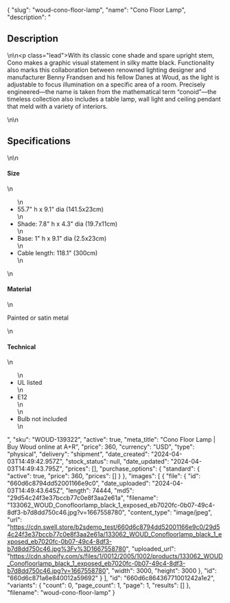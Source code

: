 {
  "slug": "woud-cono-floor-lamp",
  "name": "Cono Floor Lamp",
  "description": "<h2>Description</h2>\n<!-- split -->\n<p class=\"lead\">With its classic cone shade and spare upright stem, Cono makes a graphic visual statement in silky matte black. Functionality also marks this collaboration between renowned lighting designer and manufacturer Benny Frandsen and his fellow Danes at Woud, as the light is adjustable to focus illumination on a specific area of ​​a room. Precisely engineered—the name is taken from the mathematical term “conoid”—the timeless collection also includes a table lamp, wall light and ceiling pendant that meld with a variety of interiors.</p>\n<!-- split -->\n<h2>Specifications</h2>\n<!-- split -->\n<h4>Size</h4>\n<ul>\n<li>55.7\" h x 9.1\" dia (141.5x23cm)</li>\n<li>Shade: 7.8\" h x 4.3\" dia (19.7x11cm)</li>\n<li>Base: 1\" h x 9.1\" dia (2.5x23cm)</li>\n<li>Cable length: 118.1\" (300cm)</li>\n</ul>\n<h4>Material</h4>\n<p>Painted or satin metal</p>\n<h4>Technical</h4>\n<ul>\n<li>UL listed</li>\n<li>E12<br>\n</li>\n<li>Bulb not included</li>\n</ul>",
  "sku": "WOUD-139322",
  "active": true,
  "meta_title": "Cono Floor Lamp | Buy Woud online at A+R",
  "price": 360,
  "currency": "USD",
  "type": "physical",
  "delivery": "shipment",
  "date_created": "2024-04-03T14:49:42.957Z",
  "stock_status": null,
  "date_updated": "2024-04-03T14:49:43.795Z",
  "prices": [],
  "purchase_options": {
    "standard": {
      "active": true,
      "price": 360,
      "prices": []
    }
  },
  "images": [
    {
      "file": {
        "id": "660d6c8794dd52001166e9c0",
        "date_uploaded": "2024-04-03T14:49:43.645Z",
        "length": 74444,
        "md5": "29d54c24f3e37bccb77c0e8f3aa2e61a",
        "filename": "133062_WOUD_Conofloorlamp_black_1_exposed_eb7020fc-0b07-49c4-8df3-b7d8dd750c46.jpg?v=1667558780",
        "content_type": "image/jpeg",
        "url": "https://cdn.swell.store/b2sdemo_test/660d6c8794dd52001166e9c0/29d54c24f3e37bccb77c0e8f3aa2e61a/133062_WOUD_Conofloorlamp_black_1_exposed_eb7020fc-0b07-49c4-8df3-b7d8dd750c46.jpg%3Fv%3D1667558780",
        "uploaded_url": "https://cdn.shopify.com/s/files/1/0012/2005/1002/products/133062_WOUD_Conofloorlamp_black_1_exposed_eb7020fc-0b07-49c4-8df3-b7d8dd750c46.jpg?v=1667558780",
        "width": 3000,
        "height": 3000
      },
      "id": "660d6c871a6e840012a59692"
    }
  ],
  "id": "660d6c86436771001242a1e2",
  "variants": {
    "count": 0,
    "page_count": 1,
    "page": 1,
    "results": []
  },
  "filename": "woud-cono-floor-lamp"
}